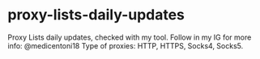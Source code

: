 # proxy-lists-daily-updates
                                                                                                                                                    
Proxy Lists daily updates, checked with my tool.
Follow in my IG for more info: @medicentoni18
Type of proxies: HTTP, HTTPS, Socks4, Socks5.
